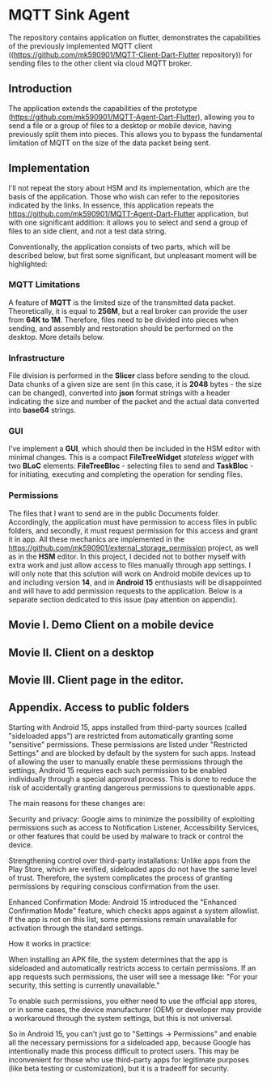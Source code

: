 # MQTT Sink Agent
The repository contains application on flutter, demonstrates the capabilities of the previously implemented MQTT client ((https://github.com/mk590901/MQTT-Client-Dart-Flutter repository)) for sending files to the other client via cloud MQTT broker.

## Introduction
The application extends the capabilities of the prototype (https://github.com/mk590901/MQTT-Agent-Dart-Flutter), allowing you to send a file or a group of files to a desktop or mobile device, having previously split them into pieces. This allows you to bypass the fundamental limitation of MQTT on the size of the data packet being sent.

## Implementation
I'll not repeat the story about HSM and its implementation, which are the basis of the application. Those who wish can refer to the repositories indicated by the links. In essence, this application repeats the https://github.com/mk590901/MQTT-Agent-Dart-Flutter application, but with one significant addition: it allows you to select and send a group of files to an side client, and not a test data string.

Conventionally, the application consists of two parts, which will be described below, but first some significant, but unpleasant moment will be highlighted:

### MQTT Limitations
A feature of __MQTT__ is the limited size of the transmitted data packet. Theoretically, it is equal to __256M__, but a real broker can provide the user from __64K to 1M__. Therefore, files need to be divided into pieces when sending, and assembly and restoration should be performed on the desktop. More details below.

### Infrastructure
File division is performed in the __Slicer__ class before sending to the cloud. Data chunks of a given size are sent (in this case, it is __2048__ bytes - the size can be changed), converted into __json__ format strings with a header indicating the size and number of the packet and the actual data converted into __base64__ strings.

### GUI
I've implement a __GUI__, which should then be included in the HSM editor with minimal changes. This is a compact __FileTreeWidget__ _stateless wigget_ with two __BLoC__ elements: __FileTreeBloc__ - selecting files to send and __TaskBloc__ - for initiating, executing and completing the operation for sending files.

### Permissions
The files that I want to send are in the public Documents folder. Accordingly, the application must have permission to access files in public folders, and secondly, it must request permission for this access and grant it in app. All these mechanics are implemented in the https://github.com/mk590901/external_storage_permission project, as well as in the __HSM__ editor. In this project, I decided not to bother myself with extra work and just allow access to files manually through app settings. I will only note that this solution will work on Android mobile devices up to and including version __14__, and in __Android 15__ enthusiasts will be disappointed and will have to add permission requests to the application. Below is a separate section dedicated to this issue (pay attention on appendix).

## Movie I. Demo Client on a mobile device


## Movie II. Client on a desktop


## Movie III. Client page in the editor.

## Appendix. Access to public folders

Starting with Android 15, apps installed from third-party sources (called "sideloaded apps") are restricted from automatically granting some "sensitive" permissions. These permissions are listed under "Restricted Settings" and are blocked by default by the system for such apps. Instead of allowing the user to manually enable these permissions through the settings, Android 15 requires each such permission to be enabled individually through a special approval process. This is done to reduce the risk of accidentally granting dangerous permissions to questionable apps.

The main reasons for these changes are:

Security and privacy: Google aims to minimize the possibility of exploiting permissions such as access to Notification Listener, Accessibility Services, or other features that could be used by malware to track or control the device.

Strengthening control over third-party installations: Unlike apps from the Play Store, which are verified, sideloaded apps do not have the same level of trust. Therefore, the system complicates the process of granting permissions by requiring conscious confirmation from the user.

Enhanced Confirmation Mode: Android 15 introduced the "Enhanced Confirmation Mode" feature, which checks apps against a system allowlist. If the app is not on this list, some permissions remain unavailable for activation through the standard settings.

How it works in practice:

When installing an APK file, the system determines that the app is sideloaded and automatically restricts access to certain permissions.
If an app requests such permissions, the user will see a message like: "For your security, this setting is currently unavailable."

To enable such permissions, you either need to use the official app stores, or in some cases, the device manufacturer (OEM) or developer may provide a workaround through the system settings, but this is not universal.

So in Android 15, you can't just go to "Settings -> Permissions" and enable all the necessary permissions for a sideloaded app, because Google has intentionally made this process difficult to protect users. This may be inconvenient for those who use third-party apps for legitimate purposes (like beta testing or customization), but it is a tradeoff for security.
